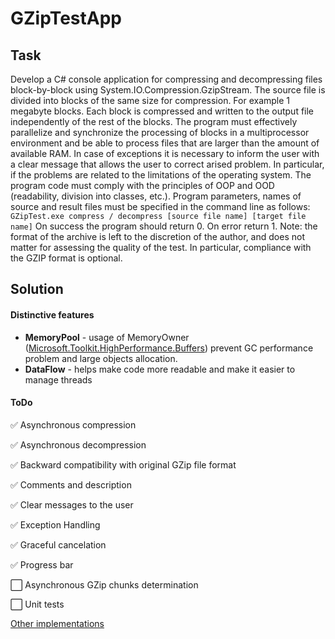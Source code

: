# GZipTestApp
## Task
Develop a C# console application for compressing and decompressing files block-by-block using System.IO.Compression.GzipStream.
The source file is divided into blocks of the same size for compression. For example 1 megabyte blocks. Each block is compressed and written to the output file independently of the rest of the blocks.
The program must effectively parallelize and synchronize the processing of blocks in a multiprocessor environment and be able to process files that are larger than the amount of available RAM.
In case of exceptions it is necessary to inform the user with a clear message that allows the user to correct arised problem. In particular, if the problems are related to the limitations of the operating system.
The program code must comply with the principles of OOP and OOD (readability, division into classes, etc.).
Program parameters, names of source and result files must be specified in the command line as follows:
`GZipTest.exe compress / decompress [source file name] [target file name]`
On success the program should return 0. On error return 1.
Note: the format of the archive is left to the discretion of the author, and does not matter for assessing the quality of the test. In particular, compliance with the GZIP format is optional.

## Solution
#### Distinctive features
 - **MemoryPool** - usage of MemoryOwner ([Microsoft.Toolkit.HighPerformance.Buffers](https://docs.microsoft.com/en-us/windows/communitytoolkit/high-performance/memoryowner)) prevent GC performance problem and large objects allocation.
 - **DataFlow** - helps make code more readable and make it easier to manage threads
#### ToDo
:white_check_mark: Asynchronous compression
 
:white_check_mark: Asynchronous decompression

:white_check_mark: Backward compatibility with original GZip file format

:white_check_mark: Comments and description

:white_check_mark: Clear messages to the user

:white_check_mark: Exception Handling

:white_check_mark: Graceful cancelation 

:white_check_mark: Progress bar

:white_large_square: Asynchronous GZip chunks determination

:white_large_square: Unit tests

[Other implementations](https://github.com/search?o=desc&q=GZipTest&s=updated&type=Repositories&utf8=%E2%9C%93)
